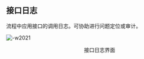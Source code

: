 ## 接口日志

流程中应用接口的调用日志。可协助进行问题定位或审计。

![-w2021](../../media/5640f0b9feaa6f960b8bbad1b0634404.png)

<center>接口日志界面</center>